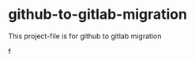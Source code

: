 # github-to-gitlab-migration
This project-file is for github to gitlab migration

















f
